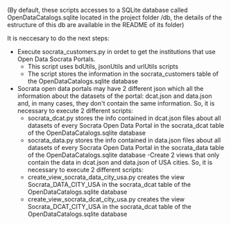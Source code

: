 (By default, these scripts accesses to a SQLite database called OpenDataCatalogs.sqlite located in the project folder /db, the     details of the estructure of this db are available in the README of its folder)

It is neccesary to do the next steps:

- Execute socrata_customers.py in ordet to get the institutions that use Open Data Socrata Portals.
    - This script uses bdUtils, jsonUtils and urlUtils scripts
    - The script stores the information in the socrata_customers table of the OpenDataCatalogs.sqlite database
- Socrata open data portals may have 2 different json which all the information about the datasets of the portal: dcat.json and     data.json and, in many cases, they don't contain the same information. So, it is necessary to execute 2 different scripts:
    - socrata_dcat.py stores the info contained in dcat.json files about all datasets of every Socrata Open Data Portal in the socrata_dcat table of the OpenDataCatalogs.sqlite database  
    - socrata_data.py stores the info contained in data.json files about all datasets of every Socrata Open Data Portal in the socrata_data table of the OpenDataCatalogs.sqlite database 
-Create 2 views that only contain the data in dcat.json and data.json of USA cities. So, it is necessary to execute 2 different     scripts:      
    - create_view_socrata_data_city_usa.py creates the view Socrata_DATA_CITY_USA in the socrata_dcat table of the OpenDataCatalogs.sqlite database  
    - create_view_socrata_dcat_city_usa.py creates the view Socrata_DCAT_CITY_USA in the socrata_dcat table of the OpenDataCatalogs.sqlite database
